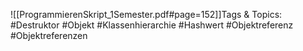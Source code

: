 
![[ProgrammierenSkript_1Semester.pdf#page=152]]Tags & Topics:
   #Destruktor
   #Objekt
   #Klassenhierarchie
   #Hashwert
   #Objektreferenz
   #Objektreferenzen